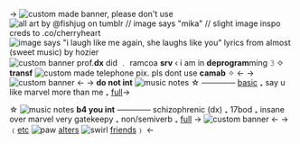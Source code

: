 -> ![custom made banner, please don't use](https://i.imgur.com/RUwXrcU.png) 
![all art by @fishjug on tumblr // image says "mika" // slight image inspo creds to .co/cherryheart](https://i.imgur.com/dD6WO6U.png) 
![image says "i laugh like me again, she laughs like you" lyrics from almost (sweet music) by hozier](https://i.imgur.com/bhWkSuy.gif) 
![custom banner](https://i.imgur.com/IB106Ls.png)
prof.**dx** did ﹒ ramcoa **srv**
‹ i am in **deprogram**ming 𝟹
✧ **transf** ![custom made telephone pix. pls dont use](https://i.imgur.com/r2t1Xn3.png) **camab** ✧ <-
-> ![custom banner](https://i.imgur.com/IB106Ls.png) <-
-> **do not int** ![music notes](https://i.imgur.com/A6OlQQb.gif) ☆
──────
[basic](https://basicdni.carrd.co) ₊ say u like marvel more than me ₊ [full](clintucky)->

☆ ![music notes](https://i.imgur.com/A6OlQQb.gif) **b4 you int**
──────
schizophrenic (dx) ₊ 17bod ₊ insane over marvel 
very gatekeepy ₊ non/semiverb ₊ [full](clintucky)
-> ![custom banner](https://i.imgur.com/IB106Ls.png) <-
-> ﹙[etc]() ![paw](https://i.imgur.com/5Yav20F.gif) [alters](clintbartons) ![swirl](https://i.imgur.com/Xjfp5bw.gif) [friends](thehawkeye)﹚ <-